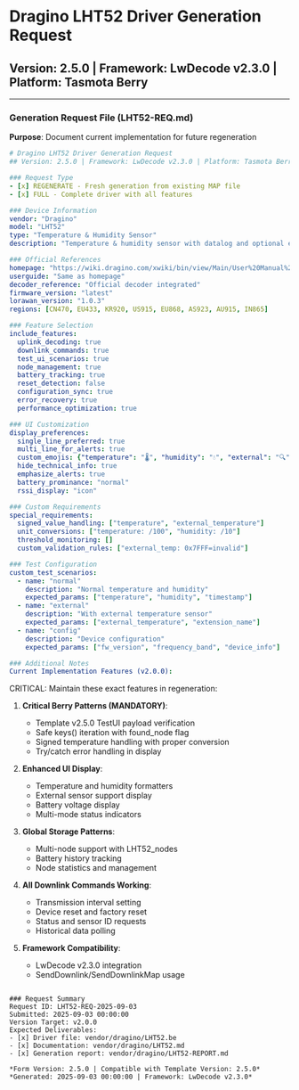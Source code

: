 # Dragino LHT52 Driver Generation Request
## Version: 2.5.0 | Framework: LwDecode v2.3.0 | Platform: Tasmota Berry

---

### Generation Request File (LHT52-REQ.md)

**Purpose**: Document current implementation for future regeneration

```yaml
# Dragino LHT52 Driver Generation Request
## Version: 2.5.0 | Framework: LwDecode v2.3.0 | Platform: Tasmota Berry

### Request Type
- [x] REGENERATE - Fresh generation from existing MAP file
- [x] FULL - Complete driver with all features

### Device Information
vendor: "Dragino"
model: "LHT52"
type: "Temperature & Humidity Sensor"
description: "Temperature & humidity sensor with datalog and optional external DS18B20"

### Official References
homepage: "https://wiki.dragino.com/xwiki/bin/view/Main/User%20Manual%20for%20LoRaWAN%20End%20Nodes/LHT52%20-%20LoRaWAN%20Temperature%20%26%20Humidity%20Sensor%20User%20Manual/"
userguide: "Same as homepage"
decoder_reference: "Official decoder integrated"
firmware_version: "latest"
lorawan_version: "1.0.3"
regions: [CN470, EU433, KR920, US915, EU868, AS923, AU915, IN865]

### Feature Selection
include_features:
  uplink_decoding: true
  downlink_commands: true
  test_ui_scenarios: true
  node_management: true
  battery_tracking: true
  reset_detection: false
  configuration_sync: true
  error_recovery: true
  performance_optimization: true

### UI Customization
display_preferences:
  single_line_preferred: true
  multi_line_for_alerts: true
  custom_emojis: {"temperature": "🌡️", "humidity": "💧", "external": "🔍"}
  hide_technical_info: true
  emphasize_alerts: true
  battery_prominance: "normal"
  rssi_display: "icon"

### Custom Requirements
special_requirements:
  signed_value_handling: ["temperature", "external_temperature"]
  unit_conversions: ["temperature: /100", "humidity: /10"]
  threshold_monitoring: []
  custom_validation_rules: ["external_temp: 0x7FFF=invalid"]

### Test Configuration
custom_test_scenarios:
  - name: "normal"
    description: "Normal temperature and humidity"
    expected_params: ["temperature", "humidity", "timestamp"]
  - name: "external"
    description: "With external temperature sensor"
    expected_params: ["external_temperature", "extension_name"]
  - name: "config"
    description: "Device configuration"
    expected_params: ["fw_version", "frequency_band", "device_info"]

### Additional Notes
Current Implementation Features (v2.0.0):
```
CRITICAL: Maintain these exact features in regeneration:

1. **Critical Berry Patterns (MANDATORY)**:
   - Template v2.5.0 TestUI payload verification
   - Safe keys() iteration with found_node flag
   - Signed temperature handling with proper conversion
   - Try/catch error handling in display

2. **Enhanced UI Display**:
   - Temperature and humidity formatters
   - External sensor support display
   - Battery voltage display
   - Multi-mode status indicators

3. **Global Storage Patterns**:
   - Multi-node support with LHT52_nodes
   - Battery history tracking
   - Node statistics and management

4. **All Downlink Commands Working**:
   - Transmission interval setting
   - Device reset and factory reset
   - Status and sensor ID requests
   - Historical data polling

5. **Framework Compatibility**:
   - LwDecode v2.3.0 integration
   - SendDownlink/SendDownlinkMap usage
```

### Request Summary
Request ID: LHT52-REQ-2025-09-03
Submitted: 2025-09-03 00:00:00
Version Target: v2.0.0
Expected Deliverables:
- [x] Driver file: vendor/dragino/LHT52.be
- [x] Documentation: vendor/dragino/LHT52.md
- [x] Generation report: vendor/dragino/LHT52-REPORT.md

*Form Version: 2.5.0 | Compatible with Template Version: 2.5.0*
*Generated: 2025-09-03 00:00:00 | Framework: LwDecode v2.3.0*
```
